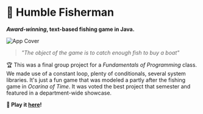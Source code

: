 # :fishing_pole_and_fish: Humble Fisherman

**_Award-winning_, text-based fishing game in Java.**

![App Cover](https://i.ibb.co/8zxszHV/humblecover.jpg)

> _"The object of the game is to catch enough fish to buy a boat"_

:trophy: This was a final group project for a _Fundamentals of Programming_ class. We made use of a constant loop, plenty of conditionals, several system libraries. It's just a fun game that was modeled a partly after the fishing game in _Ocarina of Time_. It was voted the best project that semester and featured in a department-wide showcase. 

**:game_die: Play it [here](https://HumbleFisherman.patrickbradshaw.repl.run)!**
